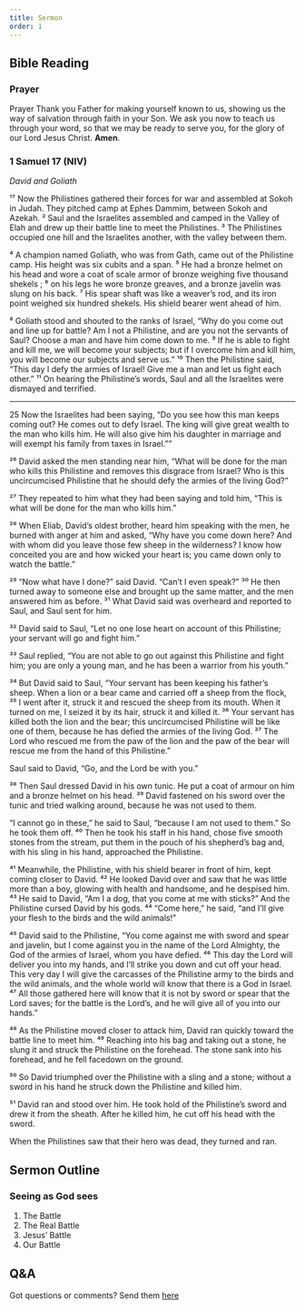 ```yaml
---
title: Sermon 
order: 1
---
```


## Bible Reading

### Prayer
Prayer
Thank you Father for making yourself known to us, showing us the way of salvation through faith in your Son. We ask you now to teach us through your word, so that we may be ready to serve you, for the glory of our Lord Jesus Christ. **Amen**. 


### 1 Samuel 17 (NIV)
_David and Goliath_

¹⁷ Now the Philistines gathered their forces for war and assembled at Sokoh in Judah. They pitched camp at Ephes Dammim, between Sokoh and Azekah. ² Saul and the Israelites assembled and camped in the Valley of Elah and drew up their battle line to meet the Philistines. ³ The Philistines occupied one hill and the Israelites another, with the valley between them.

⁴ A champion named Goliath, who was from Gath, came out of the Philistine camp. His height was six cubits and a span. ⁵ He had a bronze helmet on his head and wore a coat of scale armor of bronze weighing five thousand shekels ; ⁶ on his legs he wore bronze greaves, and a bronze javelin was slung on his back. ⁷ His spear shaft was like a weaver’s rod, and its iron point weighed six hundred shekels. His shield bearer went ahead of him.

⁸ Goliath stood and shouted to the ranks of Israel, “Why do you come out and line up for battle? Am I not a Philistine, and are you not the servants of Saul? Choose a man and have him come down to me. ⁹ If he is able to fight and kill me, we will become your subjects; but if I overcome him and kill him, you will become our subjects and serve us.” ¹⁰ Then the Philistine said, “This day I defy the armies of Israel! Give me a man and let us fight each other.” ¹¹ On hearing the Philistine’s words, Saul and all the Israelites were dismayed and terrified.

________________________________________________
25 Now the Israelites had been saying, “Do you see how this man keeps coming out? He comes out to defy Israel. The king will give great wealth to the man who kills him. He will also give him his daughter in marriage and will exempt his family from taxes in Israel.””
‭

²⁶ David asked the men standing near him, “What will be done for the man who kills this Philistine and removes this disgrace from Israel? Who is this uncircumcised Philistine that he should defy the armies of the living God?”

²⁷ They repeated to him what they had been saying and told him, “This is what will be done for the man who kills him.”

²⁸ When Eliab, David’s oldest brother, heard him speaking with the men, he burned with anger at him and asked, “Why have you come down here? And with whom did you leave those few sheep in the wilderness? I know how conceited you are and how wicked your heart is; you came down only to watch the battle.”

²⁹ “Now what have I done?” said David. “Can’t I even speak?” ³⁰ He then turned away to someone else and brought up the same matter, and the men answered him as before. ³¹ What David said was overheard and reported to Saul, and Saul sent for him.

³² David said to Saul, “Let no one lose heart on account of this Philistine; your servant will go and fight him.”

³³ Saul replied, “You are not able to go out against this Philistine and fight him; you are only a young man, and he has been a warrior from his youth.”

³⁴ But David said to Saul, “Your servant has been keeping his father’s sheep. When a lion or a bear came and carried off a sheep from the flock, ³⁵ I went after it, struck it and rescued the sheep from its mouth. When it turned on me, I seized it by its hair, struck it and killed it. ³⁶ Your servant has killed both the lion and the bear; this uncircumcised Philistine will be like one of them, because he has defied the armies of the living God. ³⁷ The Lord who rescued me from the paw of the lion and the paw of the bear will rescue me from the hand of this Philistine.”

Saul said to David, “Go, and the Lord be with you.”

³⁸ Then Saul dressed David in his own tunic. He put a coat of armour on him and a bronze helmet on his head. ³⁹ David fastened on his sword over the tunic and tried walking around, because he was not used to them.

“I cannot go in these,” he said to Saul, “because I am not used to them.” So he took them off. ⁴⁰ Then he took his staff in his hand, chose five smooth stones from the stream, put them in the pouch of his shepherd’s bag and, with his sling in his hand, approached the Philistine.

⁴¹ Meanwhile, the Philistine, with his shield bearer in front of him, kept coming closer to David. ⁴² He looked David over and saw that he was little more than a boy, glowing with health and handsome, and he despised him. ⁴³ He said to David, “Am I a dog, that you come at me with sticks?” And the Philistine cursed David by his gods. ⁴⁴ “Come here,” he said, “and I’ll give your flesh to the birds and the wild animals!”

⁴⁵ David said to the Philistine, “You come against me with sword and spear and javelin, but I come against you in the name of the Lord Almighty, the God of the armies of Israel, whom you have defied. ⁴⁶ This day the Lord will deliver you into my hands, and I’ll strike you down and cut off your head. This very day I will give the carcasses of the Philistine army to the birds and the wild animals, and the whole world will know that there is a God in Israel. ⁴⁷ All those gathered here will know that it is not by sword or spear that the Lord saves; for the battle is the Lord’s, and he will give all of you into our hands.”

⁴⁸ As the Philistine moved closer to attack him, David ran quickly toward the battle line to meet him. ⁴⁹ Reaching into his bag and taking out a stone, he slung it and struck the Philistine on the forehead. The stone sank into his forehead, and he fell facedown on the ground.

⁵⁰ So David triumphed over the Philistine with a sling and a stone; without a sword in his hand he struck down the Philistine and killed him.

⁵¹ David ran and stood over him. He took hold of the Philistine’s sword and drew it from the sheath. After he killed him, he cut off his head with the sword.

When the Philistines saw that their hero was dead, they turned and ran. 

## Sermon Outline
### Seeing as God sees
1. The Battle
2. The Real Battle
3. Jesus’ Battle
4. Our Battle 

## Q&A
Got questions or comments? Send them [here](https://tinyurl.com/SGHACQuestionsAnswers)
